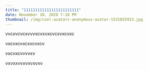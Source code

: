 ```yaml
---
title: "111111111111111111111111"
date: November 10, 2020 7:10 PM
thumbnail: /img/cool-avatars-anonymous-avatar-1531835933.jpg
---
```

vvcxvcvcxvvvxcvxvxcvcxvxcvxc

vxcvxcvxcxvcvxcv

vxcvxcvvvvxv

vxvxxvvxvxvxvxv